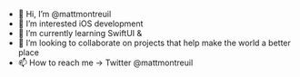 - 👋 Hi, I’m @mattmontreuil
- 👀 I’m interested iOS development
- 🌱 I’m currently learning SwiftUI & 
- 💞️ I’m looking to collaborate on projects that help make the world a better place
- 📫 How to reach me -> Twitter @mattmontreuil

<!---
mattmontreuil/mattmontreuil is a ✨ special ✨ repository because its `README.md` (this file) appears on your GitHub profile.
You can click the Preview link to take a look at your changes.
--->
